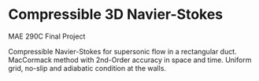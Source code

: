 # Compressible 3D Navier-Stokes
MAE 290C Final Project

Compressible Navier-Stokes for supersonic flow in a rectangular duct. MacCormack method with 2nd-Order accuracy in space and time. Uniform grid, no-slip and adiabatic condition at the walls.
